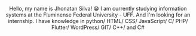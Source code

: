<div align="center"> 
      <p>Hello, my name is Jhonatan Silva! 😁
      I am currently studying information systems at the Fluminense Federal University - UFF.
      And I'm looking for an internship.
      I have knowledge in python/  HTML/  CSS/  JavaScript/  C/ PHP/ Flutter/ WordPress/  GIT/ C++/ and C#
      </p>
</div>
<div>
      <h1></h1>
</div>

